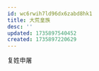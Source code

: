 ```yaml
---
id: wc6rwih7ld96dx6zabd8hk1
title: 大荒皇族
desc: ''
updated: 1735897540452
created: 1735897220629
---
```


复姓申屠
